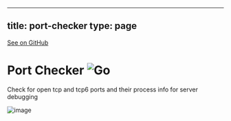 
---
title: port-checker
type: page
---

[See on GitHub](https://github.com/jakeroggenbuck/port-checker/)

# Port Checker ![Go](https://img.shields.io/github/workflow/status/jakeroggenbuck/port-checker/Go?style=for-the-badge)
Check for open tcp and tcp6 ports and their process info for server debugging

![image](https://user-images.githubusercontent.com/35516367/182045101-91e8815e-6ac5-4a80-929b-644237dba25f.png)
